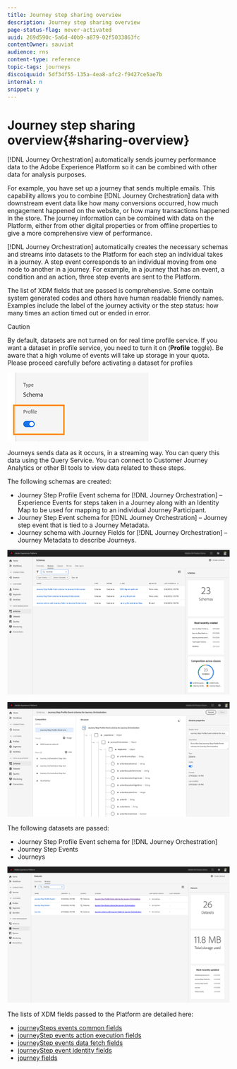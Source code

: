 ```yaml
---
title: Journey step sharing overview
description: Journey step sharing overview
page-status-flag: never-activated
uuid: 269d590c-5a6d-40b9-a879-02f5033863fc
contentOwner: sauviat
audience: rns
content-type: reference
topic-tags: journeys
discoiquuid: 5df34f55-135a-4ea8-afc2-f9427ce5ae7b
internal: n
snippet: y
---
```


# Journey step sharing overview{#sharing-overview}

[!DNL Journey Orchestration] automatically sends journey performance data to the Adobe Experience Platform so it can be combined with other data for analysis purposes. 

For example, you have set up a journey that sends multiple emails. This capability allows you to combine [!DNL Journey Orchestration] data with downstream event data like how many conversions occurred, how much engagement happened on the website, or how many transactions happened in the store. The journey information can be combined with data on the Platform, either from other digital properties or from offline properties to give a more comprehensive view of performance.

[!DNL Journey Orchestration] automatically creates the necessary schemas and streams into datasets to the Platform for each step an individual takes in a journey. A step event corresponds to an individual moving from one node to another in a journey. For example, in a journey that has an event, a condition and an action, three step events are sent to the Platform. 

The list of XDM fields that are passed is comprehensive. Some contain system generated codes and others have human readable friendly names. Examples include the label of the journey activity or the step status: how many times an action timed out or ended in error.

>[!CAUTION]
>
>By default, datasets are not turned on for real time profile service. If you want a dataset in profile service, you need to turn it on (**Profile** toggle). Be aware that a high volume of events will take up storage in your quota. Please proceed carefully before activating a dataset for profiles
>
>![](../assets/sharing4.png)

Journeys sends data as it occurs, in a streaming way. You can query this data using the Query Service. You can connect to Customer Journey Analytics or other BI tools to view data related to these steps.

The following schemas are created:

* Journey Step Profile Event schema for [!DNL Journey Orchestration] – Experience Events for steps taken in a Journey along with an Identity Map to be used for mapping to an individual Journey Participant.
* Journey Step Event schema for [!DNL Journey Orchestration] – Journey step event that is tied to a Journey Metadata.
* Journey schema with Journey Fields for [!DNL Journey Orchestration] – Journey Metadata to describe Journeys.

![](../assets/sharing1.png)

![](../assets/sharing2.png)

The following datasets are passed:

* Journey Step Profile Event schema for [!DNL Journey Orchestration]
* Journey Step Events
* Journeys

![](../assets/sharing3.png)

The lists of XDM fields passed to the Platform are detailed here:

* [journeySteps events common fields](../building-journeys/sharing-common-fields.md)
* [journeyStep events action execution fields](../building-journeys/sharing-execution-fields.md)
* [journeyStep events data fetch fields](../building-journeys/sharing-fetch-fields.md)
* [journeyStep event identity fields](../building-journeys/sharing-identity-fields.md)
* [journey fields](../building-journeys/sharing-journey-fields.md)

